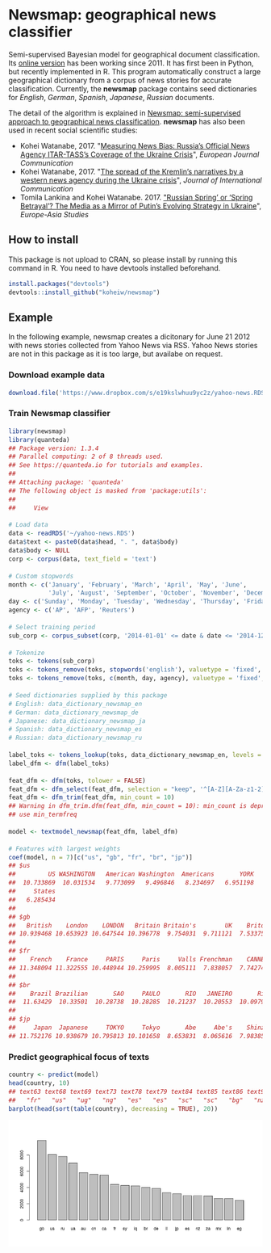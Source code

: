 
Newsmap: geographical news classifier
=====================================

Semi-supervised Bayesian model for geographical document classification. Its [online version](http://newsmap.koheiw.net) has been working since 2011. It has first been in Python, but recently implemented in R. This program automatically construct a large geographical dictionary from a corpus of news stories for accurate classification. Currently, the **newsmap** package contains seed dictionaries for *English*, *German*, *Spanish*, *Japanese*, *Russian* documents.

The detail of the algorithm is explained in [Newsmap: semi-supervised approach to geographical news classification](http://www.tandfonline.com/eprint/dDeyUTBrhxBSSkHPn5uB/full). **newsmap** has also been used in recent social scientific studies:

-   Kohei Watanabe, 2017. "[Measuring News Bias: Russia’s Official News Agency ITAR-TASS’s Coverage of the Ukraine Crisis](http://journals.sagepub.com/eprint/TBc9miIc89njZvY3gyAt/full)", *European Journal Communication*
-   Kohei Watanabe, 2017. "[The spread of the Kremlin’s narratives by a western news agency during the Ukraine crisis](http://www.tandfonline.com/eprint/h2IHsz2YKce6uJeeCmcd/full)", *Journal of International Communication*
-   Tomila Lankina and Kohei Watanabe. 2017. ["Russian Spring’ or ‘Spring Betrayal’? The Media as a Mirror of Putin’s Evolving Strategy in Ukraine](http://www.tandfonline.com/eprint/tWik7KDfsZv8C2KeNkI5/full)", *Europe-Asia Studies*

How to install
--------------

This package is not upload to CRAN, so please install by running this command in R. You need to have devtools installed beforehand.

``` r
install.packages("devtools")
devtools::install_github("koheiw/newsmap")
```

Example
-------

In the following example, newsmap creates a dicitonary for June 21 2012 with news stories collected from Yahoo News via RSS. Yahoo News stories are not in this package as it is too large, but availabe on request.

### Download example data

``` r
download.file('https://www.dropbox.com/s/e19kslwhuu9yc2z/yahoo-news.RDS?dl=1', '~/yahoo-news.RDS')
```

### Train Newsmap classifier

``` r
library(newsmap)
library(quanteda)
## Package version: 1.3.4
## Parallel computing: 2 of 8 threads used.
## See https://quanteda.io for tutorials and examples.
## 
## Attaching package: 'quanteda'
## The following object is masked from 'package:utils':
## 
##     View

# Load data
data <- readRDS('~/yahoo-news.RDS')
data$text <- paste0(data$head, ". ", data$body)
data$body <- NULL
corp <- corpus(data, text_field = 'text')

# Custom stopwords
month <- c('January', 'February', 'March', 'April', 'May', 'June',
           'July', 'August', 'September', 'October', 'November', 'December')
day <- c('Sunday', 'Monday', 'Tuesday', 'Wednesday', 'Thursday', 'Friday', 'Saturday')
agency <- c('AP', 'AFP', 'Reuters')

# Select training period
sub_corp <- corpus_subset(corp, '2014-01-01' <= date & date <= '2014-12-31')

# Tokenize
toks <- tokens(sub_corp)
toks <- tokens_remove(toks, stopwords('english'), valuetype = 'fixed', padding = TRUE)
toks <- tokens_remove(toks, c(month, day, agency), valuetype = 'fixed', padding = TRUE)

# Seed dictionaries supplied by this package
# English: data_dictionary_newsmap_en
# German: data_dictionary_newsmap_de
# Japanese: data_dictionary_newsmap_ja
# Spanish: data_dictionary_newsmap_es
# Russian: data_dictionary_newsmap_ru

label_toks <- tokens_lookup(toks, data_dictionary_newsmap_en, levels = 3) # level 3 is countries
label_dfm <- dfm(label_toks)

feat_dfm <- dfm(toks, tolower = FALSE)
feat_dfm <- dfm_select(feat_dfm, selection = "keep", '^[A-Z][A-Za-z1-2]+', valuetype = 'regex', case_insensitive = FALSE) # include only proper nouns to model
feat_dfm <- dfm_trim(feat_dfm, min_count = 10)
## Warning in dfm_trim.dfm(feat_dfm, min_count = 10): min_count is deprecated,
## use min_termfreq

model <- textmodel_newsmap(feat_dfm, label_dfm)

# Features with largest weights
coef(model, n = 7)[c("us", "gb", "fr", "br", "jp")]
## $us
##         US WASHINGTON   American Washington  Americans       YORK 
##  10.733869  10.031534   9.773099   9.496846   8.234697   6.951198 
##     States 
##   6.285434 
## 
## $gb
##   British    London    LONDON   Britain Britain's        UK    Briton 
## 10.939468 10.653923 10.647544 10.396778  9.754031  9.711121  7.533754 
## 
## $fr
##    French    France     PARIS     Paris     Valls Frenchman    CANNES 
## 11.348094 11.322555 10.448944 10.259995  8.005111  7.838057  7.742747 
## 
## $br
##    Brazil Brazilian       SAO     PAULO       RIO   JANEIRO       Rio 
##  11.63429  10.33501  10.28738  10.28285  10.21237  10.20553  10.09799 
## 
## $jp
##     Japan  Japanese     TOKYO     Tokyo       Abe     Abe's    Shinzo 
## 11.752176 10.938679 10.795813 10.101658  8.653831  8.065616  7.983856
```

### Predict geographical focus of texts

``` r
country <- predict(model)
head(country, 10)
## text63 text68 text69 text73 text78 text79 text84 text85 text86 text92 
##   "fr"   "us"   "ug"   "ng"   "es"   "es"   "sc"   "sc"   "bg"   "nz"
barplot(head(sort(table(country), decreasing = TRUE), 20))
```

![](man/images/unnamed-chunk-5-1.png)
